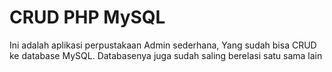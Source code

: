 # CRUD PHP MySQL
Ini adalah aplikasi perpustakaan Admin sederhana, Yang sudah bisa CRUD ke database MySQL.
Databasenya juga sudah saling berelasi satu sama lain
